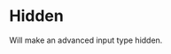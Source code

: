 # Hidden

Will make an advanced input type hidden.

<!-- {"file": "00-default.html", "language": "twig", "render": true, "code": true} -->